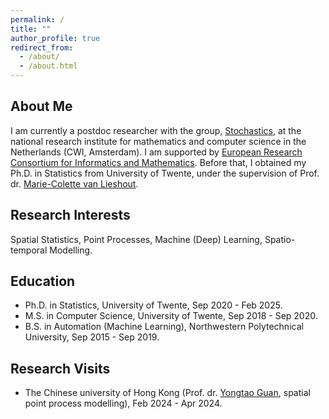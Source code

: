 ```yaml
---
permalink: /
title: ""
author_profile: true
redirect_from: 
  - /about/
  - /about.html
---
```


About Me
------
I am currently a postdoc researcher with the group, [Stochastics](https://www.cwi.nl/en/groups/stochastics/), at the national research institute for mathematics and computer science in the Netherlands (CWI, Amsterdam). I am supported by [European Research Consortium for Informatics and Mathematics](https://www.ercim.eu). Before that, I obtained my Ph.D. in Statistics from University of Twente, under the supervision of Prof. dr. [Marie-Colette van Lieshout](https://homepages.cwi.nl/~colette/).


Research Interests
------
Spatial Statistics, Point Processes, Machine (Deep) Learning, Spatio-temporal Modelling.


Education
------
- Ph.D. in Statistics, University of Twente, Sep 2020 - Feb 2025.
- M.S. in Computer Science, University of Twente, Sep 2018 - Sep 2020.
- B.S. in Automation (Machine Learning), Northwestern Polytechnical University, Sep 2015 - Sep 2019.


Research Visits
------
- The Chinese university of Hong Kong (Prof. dr. [Yongtao Guan](https://sds.cuhk.edu.cn/en/teacher/1038), spatial point process modelling), Feb 2024 - Apr 2024.

